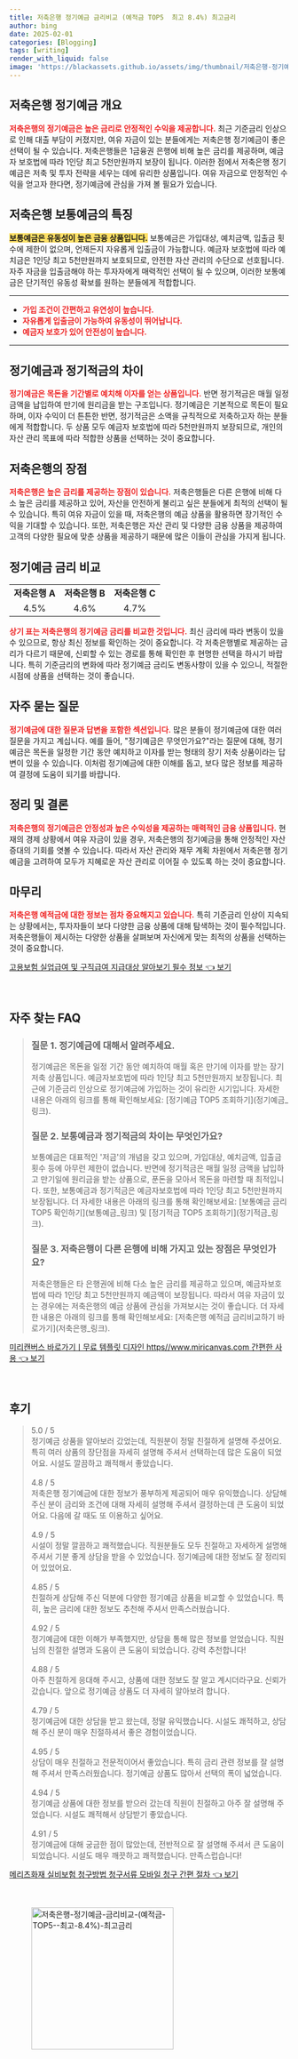 ```yaml
---
title: 저축은행 정기예금 금리비교 (예적금 TOP5  최고 8.4%) 최고금리
author: bing
date: 2025-02-01
categories: [Blogging]
tags: [writing]
render_with_liquid: false
image: 'https://blackassets.github.io/assets/img/thumbnail/저축은행-정기예금-금리비교-(예적금-TOP5--최고-8.4%)-최고금리.webp'
---
```



<h2 id='저축은행 정기예금 개요'>저축은행 정기예금 개요</h2>

<p><b><span style="color: #ee2323;">저축은행의 정기예금은 높은 금리로 안정적인 수익을 제공합니다.</span></b> 최근 기준금리 인상으로 인해 대출 부담이 커졌지만, 여유 자금이 있는 분들에게는 저축은행 정기예금이 좋은 선택이 될 수 있습니다. 저축은행들은 1금융권 은행에 비해 높은 금리를 제공하며, 예금자 보호법에 따라 1인당 최고 5천만원까지 보장이 됩니다. 이러한 점에서 저축은행 정기예금은 저축 및 투자 전략을 세우는 데에 유리한 상품입니다. 여유 자금으로 안정적인 수익을 얻고자 한다면, 정기예금에 관심을 가져 볼 필요가 있습니다.</p>

<h2 id='저축은행 보통예금의 특징'>저축은행 보통예금의 특징</h2>

<p><b><span style="background-color: #ffe066;">보통예금은 유동성이 높은 금융 상품입니다.</span></b> 보통예금은 가입대상, 예치금액, 입출금 횟수에 제한이 없으며, 언제든지 자유롭게 입출금이 가능합니다. 예금자 보호법에 따라 예치금은 1인당 최고 5천만원까지 보호되므로, 안전한 자산 관리의 수단으로 선호됩니다. 자주 자금을 입출금해야 하는 투자자에게 매력적인 선택이 될 수 있으며, 이러한 보통예금은 단기적인 유동성 확보를 원하는 분들에게 적합합니다.</p>

<hr />

<ul>
    <li><b><span style="color: #ee2323;">가입 조건이 간편하고 유연성이 높습니다.</span></b></li>
    <li><b><span style="color: #ee2323;">자유롭게 입출금이 가능하여 유동성이 뛰어납니다.</span></b></li>
    <li><b><span style="color: #ee2323;">예금자 보호가 있어 안전성이 높습니다.</span></b></li>
</ul>

<hr />

<h2 id='정기예금과 정기적금의 차이'>정기예금과 정기적금의 차이</h2>

<p><b><span style="color: #ee2323;">정기예금은 목돈을 기간별로 예치해 이자를 얻는 상품입니다.</span></b> 반면 정기적금은 매월 일정 금액을 납입하여 만기에 원리금을 받는 구조입니다. 정기예금은 기본적으로 목돈이 필요하며, 이자 수익이 더 튼튼한 반면, 정기적금은 소액을 규칙적으로 저축하고자 하는 분들에게 적합합니다. 두 상품 모두 예금자 보호법에 따라 5천만원까지 보장되므로, 개인의 자산 관리 목표에 따라 적합한 상품을 선택하는 것이 중요합니다.</p>

<h2 id='저축은행의 장점'>저축은행의 장점</h2>

<p><b><span style="color: #ee2323;">저축은행은 높은 금리를 제공하는 장점이 있습니다.</span></b> 저축은행들은 다른 은행에 비해 다소 높은 금리를 제공하고 있어, 자산을 안전하게 불리고 싶은 분들에게 최적의 선택이 될 수 있습니다. 특히 여유 자금이 있을 때, 저축은행의 예금 상품을 활용하면 장기적인 수익을 기대할 수 있습니다. 또한, 저축은행은 자산 관리 및 다양한 금융 상품을 제공하여 고객의 다양한 필요에 맞춘 상품을 제공하기 때문에 많은 이들이 관심을 가지게 됩니다.</p>

<h2 id='정기예금 금리 비교'>정기예금 금리 비교</h2>

<table>
    <tr>
        <td style="text-align: center; height: 17px;"><b>저축은행 A</b></td>
        <td style="text-align: center; height: 17px;"><b>저축은행 B</b></td>
        <td style="text-align: center; height: 17px;"><b>저축은행 C</b></td>
    </tr>
    <tr>
        <td style="text-align: center; height: 17px;">4.5%</td>
        <td style="text-align: center; height: 17px;">4.6%</td>
        <td style="text-align: center; height: 17px;">4.7%</td>
    </tr>
</table>

<p><b><span style="color: #ee2323;">상기 표는 저축은행의 정기예금 금리를 비교한 것입니다.</span></b> 최신 금리에 따라 변동이 있을 수 있으므로, 항상 최신 정보를 확인하는 것이 중요합니다. 각 저축은행별로 제공하는 금리가 다르기 때문에, 신뢰할 수 있는 경로를 통해 확인한 후 현명한 선택을 하시기 바랍니다. 특히 기준금리의 변화에 따라 정기예금 금리도 변동사항이 있을 수 있으니, 적절한 시점에 상품을 선택하는 것이 좋습니다.</p>

<h2 id='자주 묻는 질문'>자주 묻는 질문</h2>

<p><b><span style="color: #ee2323;">정기예금에 대한 질문과 답변을 포함한 섹션입니다.</span></b> 많은 분들이 정기예금에 대한 여러 질문을 가지고 계십니다. 예를 들어, "정기예금은 무엇인가요?"라는 질문에 대해, 정기예금은 목돈을 일정한 기간 동안 예치하고 이자를 받는 형태의 장기 저축 상품이라는 답변이 있을 수 있습니다. 이처럼 정기예금에 대한 이해를 돕고, 보다 많은 정보를 제공하여 결정에 도움이 되기를 바랍니다.</p>

<h2 id='정리 및 결론'>정리 및 결론</h2>

<p><b><span style="color: #ee2323;">저축은행의 정기예금은 안정성과 높은 수익성을 제공하는 매력적인 금융 상품입니다.</span></b> 현재의 경제 상황에서 여유 자금이 있을 경우, 저축은행의 정기예금을 통해 안정적인 자산 증대의 기회를 엿볼 수 있습니다. 따라서 자산 관리와 재무 계획 차원에서 저축은행 정기예금을 고려하여 모두가 지혜로운 자산 관리로 이어질 수 있도록 하는 것이 중요합니다.</p>

<h2 id='마무리'>마무리</h2>

<p><b><span style="color: #ee2323;">저축은행 예적금에 대한 정보는 점차 중요해지고 있습니다.</span></b> 특히 기준금리 인상이 지속되는 상황에서는, 투자자들이 보다 다양한 금융 상품에 대해 탐색하는 것이 필수적입니다. 저축은행들이 제시하는 다양한 상품을 살펴보며 자신에게 맞는 최적의 상품을 선택하는 것이 중요합니다.</p>


<p><a class="click-button" title="고용보험 실업급여 및 구직급여 지급대상 알아보기 필수 정보" href="https://blackassets.github.io/posts/%EA%B3%A0%EC%9A%A9%EB%B3%B4%ED%97%98-%EC%8B%A4%EC%97%85%EA%B8%89%EC%97%AC-%EB%B0%8F-%EA%B5%AC%EC%A7%81%EA%B8%89%EC%97%AC-%EC%A7%80%EA%B8%89%EB%8C%80%EC%83%81-%EC%95%8C%EC%95%84%EB%B3%B4%EA%B8%B0-%ED%95%84%EC%88%98-%EC%A0%95%EB%B3%B4/" rel="dofollow">고용보험 실업급여 및 구직급여 지급대상 알아보기 필수 정보 👈 보기</a></p><br>
<h2 id='자주_찾는_FAQ'>자주 찾는 FAQ</h2>
<div itemscope="" itemtype="https://schema.org/FAQPage"> 
<blockquote> 
<div itemscope="" itemprop="mainEntity" itemtype="https://schema.org/Question"> 
<h3 itemprop="name">질문 1. 정기예금에 대해서 알려주세요.</h3> 
<div itemscope="" itemprop="acceptedAnswer" itemtype="https://schema.org/Answer"> 
<span itemprop="text"> 
<p>정기예금은 목돈을 일정 기간 동안 예치하여 매월 혹은 만기에 이자를 받는 장기저축 상품입니다. 예금자보호법에 따라 1인당 최고 5천만원까지 보장됩니다. 최근에 기준금리 인상으로 정기예금에 가입하는 것이 유리한 시기입니다. 자세한 내용은 아래의 링크를 통해 확인해보세요: [정기예금 TOP5 조회하기](정기예금_링크).</p> 
</span> 
</div> 
</div> 

<div itemscope="" itemprop="mainEntity" itemtype="https://schema.org/Question"> 
<h3 itemprop="name">질문 2. 보통예금과 정기적금의 차이는 무엇인가요?</h3> 
<div itemscope="" itemprop="acceptedAnswer" itemtype="https://schema.org/Answer"> 
<span itemprop="text"> 
<p>보통예금은 대표적인 '저금'의 개념을 갖고 있으며, 가입대상, 예치금액, 입출금 횟수 등에 아무런 제한이 없습니다. 반면에 정기적금은 매월 일정 금액을 납입하고 만기일에 원리금을 받는 상품으로, 푼돈을 모아서 목돈을 마련할 때 최적입니다. 또한, 보통예금과 정기적금은 예금자보호법에 따라 1인당 최고 5천만원까지 보장됩니다. 더 자세한 내용은 아래의 링크를 통해 확인해보세요: [보통예금 금리 TOP5 확인하기](보통예금_링크) 및 [정기적금 TOP5 조회하기](정기적금_링크).</p> 
</span> 
</div> 
</div> 

<div itemscope="" itemprop="mainEntity" itemtype="https://schema.org/Question"> 
<h3 itemprop="name">질문 3. 저축은행이 다른 은행에 비해 가지고 있는 장점은 무엇인가요?</h3> 
<div itemscope="" itemprop="acceptedAnswer" itemtype="https://schema.org/Answer"> 
<span itemprop="text"> 
<p>저축은행들은 타 은행권에 비해 다소 높은 금리를 제공하고 있으며, 예금자보호법에 따라 1인당 최고 5천만원까지 예금액이 보장됩니다. 따라서 여유 자금이 있는 경우에는 저축은행의 예금 상품에 관심을 가져보시는 것이 좋습니다. 더 자세한 내용은 아래의 링크를 통해 확인해보세요: [저축은행 예적금 금리비교하기 바로가기](저축은행_링크).</p> 
</span> 
</div> 
</div> 

</blockquote> 
</div>
<p><a class="click-button" title="미리캔버스 바로가기ㅣ무료 템플릿 디자인 https//www.miricanvas.com 간편한 사용" href="https://blackassets.github.io/posts/%EB%AF%B8%EB%A6%AC%EC%BA%94%EB%B2%84%EC%8A%A4-%EB%B0%94%EB%A1%9C%EA%B0%80%EA%B8%B0%E3%85%A3%EB%AC%B4%EB%A3%8C-%ED%85%9C%ED%94%8C%EB%A6%BF-%EB%94%94%EC%9E%90%EC%9D%B8-httpswww.miricanvas.com-%EA%B0%84%ED%8E%B8%ED%95%9C-%EC%82%AC%EC%9A%A9/" rel="dofollow">미리캔버스 바로가기ㅣ무료 템플릿 디자인 https//www.miricanvas.com 간편한 사용 👈 보기</a></p><br>
<h2 id='후기'>후기</h2>
<div itemscope itemtype="https://schema.org/Product">
  <blockquote>
  <div itemprop="review" itemscope itemtype="https://schema.org/Review">
      <div itemprop="reviewRating" itemscope itemtype="https://schema.org/Rating"> <span itemprop="ratingValue">5.0</span> / <span itemprop="bestRating">5</span> </div>
      <span itemprop="reviewBody">정기예금 상품을 알아보러 갔었는데, 직원분이 정말 친절하게 설명해 주셨어요. 특히 여러 상품의 장단점을 자세히 설명해 주셔서 선택하는데 많은 도움이 되었어요. 시설도 깔끔하고 쾌적해서 좋았습니다.</span>
  </div>
  <br>
  <div itemprop="review" itemscope itemtype="https://schema.org/Review">
      <div itemprop="reviewRating" itemscope itemtype="https://schema.org/Rating"> <span itemprop="ratingValue">4.8</span> / <span itemprop="bestRating">5</span> </div>
      <span itemprop="reviewBody">저축은행 정기예금에 대한 정보가 풍부하게 제공되어 매우 유익했습니다. 상담해 주신 분이 금리와 조건에 대해 자세히 설명해 주셔서 결정하는데 큰 도움이 되었어요. 다음에 갈 때도 또 이용하고 싶어요.</span>
  </div>
  <br>
  <div itemprop="review" itemscope itemtype="https://schema.org/Review">
      <div itemprop="reviewRating" itemscope itemtype="https://schema.org/Rating"> <span itemprop="ratingValue">4.9</span> / <span itemprop="bestRating">5</span> </div>
      <span itemprop="reviewBody">시설이 정말 깔끔하고 쾌적했습니다. 직원분들도 모두 친절하고 자세하게 설명해 주셔서 기분 좋게 상담을 받을 수 있었습니다. 정기예금에 대한 정보도 잘 정리되어 있었어요.</span>
  </div>
  <br>
  <div itemprop="review" itemscope itemtype="https://schema.org/Review">
      <div itemprop="reviewRating" itemscope itemtype="https://schema.org/Rating"> <span itemprop="ratingValue">4.85</span> / <span itemprop="bestRating">5</span> </div>
      <span itemprop="reviewBody">친절하게 상담해 주신 덕분에 다양한 정기예금 상품을 비교할 수 있었습니다. 특히, 높은 금리에 대한 정보도 추천해 주셔서 만족스러웠습니다.</span>
  </div>
  <br>
  <div itemprop="review" itemscope itemtype="https://schema.org/Review">
      <div itemprop="reviewRating" itemscope itemtype="https://schema.org/Rating"> <span itemprop="ratingValue">4.92</span> / <span itemprop="bestRating">5</span> </div>
      <span itemprop="reviewBody">정기예금에 대한 이해가 부족했지만, 상담을 통해 많은 정보를 얻었습니다. 직원님의 친절한 설명과 도움이 큰 도움이 되었습니다. 강력 추천합니다!</span>
  </div>
  <br>
  <div itemprop="review" itemscope itemtype="https://schema.org/Review">
      <div itemprop="reviewRating" itemscope itemtype="https://schema.org/Rating"> <span itemprop="ratingValue">4.88</span> / <span itemprop="bestRating">5</span> </div>
      <span itemprop="reviewBody">아주 친절하게 응대해 주시고, 상품에 대한 정보도 잘 알고 계시더라구요. 신뢰가 갔습니다. 앞으로 정기예금 상품도 더 자세히 알아보려 합니다.</span>
  </div>
  <br>
  <div itemprop="review" itemscope itemtype="https://schema.org/Review">
      <div itemprop="reviewRating" itemscope itemtype="https://schema.org/Rating"> <span itemprop="ratingValue">4.79</span> / <span itemprop="bestRating">5</span> </div>
      <span itemprop="reviewBody">정기예금에 대한 상담을 받고 왔는데, 정말 유익했습니다. 시설도 쾌적하고, 상담해 주신 분이 매우 친절하셔서 좋은 경험이었습니다.</span>
  </div>
  <br>
  <div itemprop="review" itemscope itemtype="https://schema.org/Review">
      <div itemprop="reviewRating" itemscope itemtype="https://schema.org/Rating"> <span itemprop="ratingValue">4.95</span> / <span itemprop="bestRating">5</span> </div>
      <span itemprop="reviewBody">상담이 매우 친절하고 전문적이어서 좋았습니다. 특히 금리 관련 정보를 잘 설명해 주셔서 만족스러웠습니다. 정기예금 상품도 많아서 선택의 폭이 넓었습니다.</span>
  </div>
  <br>
  <div itemprop="review" itemscope itemtype="https://schema.org/Review">
      <div itemprop="reviewRating" itemscope itemtype="https://schema.org/Rating"> <span itemprop="ratingValue">4.94</span> / <span itemprop="bestRating">5</span> </div>
      <span itemprop="reviewBody">정기예금 상품에 대한 정보를 받으러 갔는데 직원이 친절하고 아주 잘 설명해 주었습니다. 시설도 쾌적해서 상담받기 좋았습니다.</span>
  </div>
  <br>
  <div itemprop="review" itemscope itemtype="https://schema.org/Review">
      <div itemprop="reviewRating" itemscope itemtype="https://schema.org/Rating"> <span itemprop="ratingValue">4.91</span> / <span itemprop="bestRating">5</span> </div>
      <span itemprop="reviewBody">정기예금에 대해 궁금한 점이 많았는데, 전반적으로 잘 설명해 주셔서 큰 도움이 되었습니다. 시설도 매우 깨끗하고 쾌적했습니다. 만족스럽습니다!</span>
  </div>
  </blockquote>
</div>
<p><a class="click-button" title="메리츠화재 실비보험 청구방법 청구서류 모바일 청구 간편 절차" href="https://blackassets.github.io/posts/%EB%A9%94%EB%A6%AC%EC%B8%A0%ED%99%94%EC%9E%AC-%EC%8B%A4%EB%B9%84%EB%B3%B4%ED%97%98-%EC%B2%AD%EA%B5%AC%EB%B0%A9%EB%B2%95-%EC%B2%AD%EA%B5%AC%EC%84%9C%EB%A5%98-%EB%AA%A8%EB%B0%94%EC%9D%BC-%EC%B2%AD%EA%B5%AC-%EA%B0%84%ED%8E%B8-%EC%A0%88%EC%B0%A8/" rel="dofollow">메리츠화재 실비보험 청구방법 청구서류 모바일 청구 간편 절차 👈 보기</a></p><br>
<figure class="image"><img src="https://blackassets.github.io/assets/img/thumbnail/저축은행-정기예금-금리비교-(예적금-TOP5--최고-8.4%)-최고금리.webp" alt="저축은행-정기예금-금리비교-(예적금-TOP5--최고-8.4%)-최고금리" width="256" height="256"></figure>
